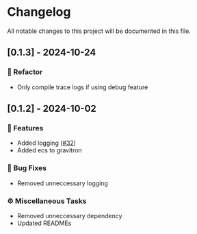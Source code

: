 # Changelog

All notable changes to this project will be documented in this file.

## [0.1.3] - 2024-10-24

### 🚜 Refactor

- Only compile trace logs if using debug feature


## [0.1.2] - 2024-10-02

### 🚀 Features

- Added logging ([#32](https://github.com/Profiidev/gravitron/pull/32))
- Added ecs to gravitron

### 🐛 Bug Fixes

- Removed unneccessary logging

### ⚙️ Miscellaneous Tasks

- Removed unneccessary dependency
- Updated READMEs



